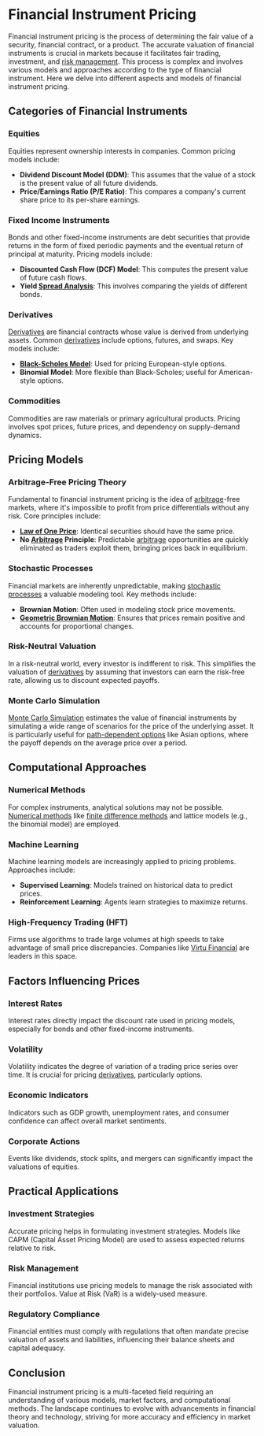 # Financial Instrument Pricing

Financial instrument pricing is the process of determining the fair value of a security, financial contract, or a product. The accurate valuation of financial instruments is crucial in markets because it facilitates fair trading, investment, and [risk management](../r/risk_management.md). This process is complex and involves various models and approaches according to the type of financial instrument. Here we delve into different aspects and models of financial instrument pricing.

## Categories of Financial Instruments

### Equities
Equities represent ownership interests in companies. Common pricing models include:
- **Dividend Discount Model (DDM)**: This assumes that the value of a stock is the present value of all future dividends.
- **Price/Earnings Ratio (P/E Ratio)**: This compares a company's current share price to its per-share earnings.

### Fixed Income Instruments
Bonds and other fixed-income instruments are debt securities that provide returns in the form of fixed periodic payments and the eventual return of principal at maturity. Pricing models include:
- **Discounted Cash Flow (DCF) Model**: This computes the present value of future cash flows.
- **Yield [Spread Analysis](../s/spread_analysis.md)**: This involves comparing the yields of different bonds.

### Derivatives
[Derivatives](../d/derivatives.md) are financial contracts whose value is derived from underlying assets. Common [derivatives](../d/derivatives.md) include options, futures, and swaps. Key models include:
- **[Black-Scholes Model](../b/black-scholes_model.md)**: Used for pricing European-style options.
- **Binomial Model**: More flexible than Black-Scholes; useful for American-style options.

### Commodities
Commodities are raw materials or primary agricultural products. Pricing involves spot prices, future prices, and dependency on supply-demand dynamics.

## Pricing Models

### Arbitrage-Free Pricing Theory
Fundamental to financial instrument pricing is the idea of [arbitrage](../a/arbitrage.md)-free markets, where it's impossible to profit from price differentials without any risk. Core principles include:
- **[Law of One Price](../l/law_of_one_price.md)**: Identical securities should have the same price.
- **No [Arbitrage](../a/arbitrage.md) Principle**: Predictable [arbitrage](../a/arbitrage.md) opportunities are quickly eliminated as traders exploit them, bringing prices back in equilibrium.

### Stochastic Processes
Financial markets are inherently unpredictable, making [stochastic processes](../s/stochastic_processes.md) a valuable modeling tool. Key methods include:
- **Brownian Motion**: Often used in modeling stock price movements.
- **[Geometric Brownian Motion](../g/geometric_brownian_motion.md)**: Ensures that prices remain positive and accounts for proportional changes.

### Risk-Neutral Valuation
In a risk-neutral world, every investor is indifferent to risk. This simplifies the valuation of [derivatives](../d/derivatives.md) by assuming that investors can earn the risk-free rate, allowing us to discount expected payoffs.

### Monte Carlo Simulation
[Monte Carlo Simulation](../m/monte_carlo_simulation.md) estimates the value of financial instruments by simulating a wide range of scenarios for the price of the underlying asset. It is particularly useful for [path-dependent options](../p/path-dependent_options.md) like Asian options, where the payoff depends on the average price over a period.

## Computational Approaches

### Numerical Methods
For complex instruments, analytical solutions may not be possible. [Numerical methods](../n/numerical_methods_in_trading.md) like [finite difference methods](../f/finite_difference_methods.md) and lattice models (e.g., the binomial model) are employed.

### Machine Learning
Machine learning models are increasingly applied to pricing problems. Approaches include:
- **Supervised Learning**: Models trained on historical data to predict prices.
- **Reinforcement Learning**: Agents learn strategies to maximize returns.

### High-Frequency Trading (HFT)
Firms use algorithms to trade large volumes at high speeds to take advantage of small price discrepancies. Companies like [Virtu Financial](https://www.virtu.com) are leaders in this space.

## Factors Influencing Prices

### Interest Rates
Interest rates directly impact the discount rate used in pricing models, especially for bonds and other fixed-income instruments.

### Volatility
Volatility indicates the degree of variation of a trading price series over time. It is crucial for pricing [derivatives](../d/derivatives.md), particularly options.

### Economic Indicators
Indicators such as GDP growth, unemployment rates, and consumer confidence can affect overall market sentiments.

### Corporate Actions
Events like dividends, stock splits, and mergers can significantly impact the valuations of equities.

## Practical Applications

### Investment Strategies
Accurate pricing helps in formulating investment strategies. Models like CAPM (Capital Asset Pricing Model) are used to assess expected returns relative to risk.

### Risk Management
Financial institutions use pricing models to manage the risk associated with their portfolios. Value at Risk (VaR) is a widely-used measure.

### Regulatory Compliance
Financial entities must comply with regulations that often mandate precise valuation of assets and liabilities, influencing their balance sheets and capital adequacy.

## Conclusion
Financial instrument pricing is a multi-faceted field requiring an understanding of various models, market factors, and computational methods. The landscape continues to evolve with advancements in financial theory and technology, striving for more accuracy and efficiency in market valuation.
